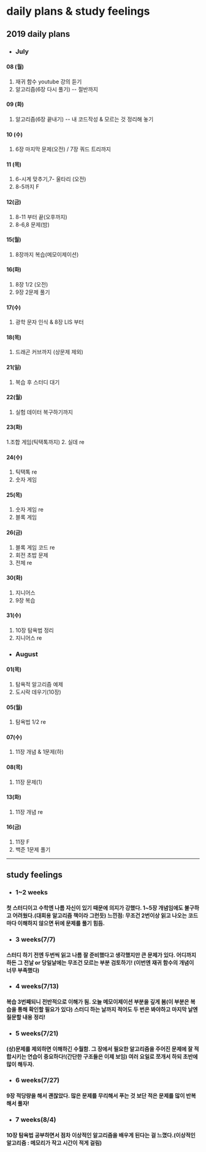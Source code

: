# daily plans & study feelings
## 2019 daily plans
* ### July
#### 08 (월)
1. 재귀 함수 youtube 강의 듣기
2. 알고리즘(6장 다시 풀기) -- 절반까지
#### 09 (화)
1. 알고리즘(6장 끝내기) -- 내 코드작성 & 모르는 것 정리해 놓기
#### 10 (수)
1. 6장 마지막 문제(오전) / 7장 쿼드 트리까지
#### 11 (목)
1. 6-시계 맞추기,7- 울타리 (오전)
2. 8-5까지 F
#### 12(금)
1. 8-11 부터 끝(오후까지)
2. 8-6,8 문제(밤)
#### 15(월)
1. 8장까지 복습(메모이제이션)
#### 16(화)
1. 8장 1/2 (오전)
2. 9장 2문제 풀기
#### 17(수)
1. 광학 문자 인식 & 8장 LIS 부터
#### 18(목)
1. 드래곤 커브까지 (상문제 제외)
#### 21(일)
1. 복습 후 스터디 대기
#### 22(월)
1. 실험 데이터 복구하기까지
#### 23(화)
1.조합 게임(틱택톡까지)
2. 실데 re
#### 24(수)
1. 틱택톡 re
2. 숫자 게임
#### 25(목)
1. 숫자 게임 re
2. 블록 게임
#### 26(금)
1. 블록 게임 코드 re
2. 회전 초밥 문제
3. 전체 re
#### 30(화)
1. 지니어스
2. 9장 복습
#### 31(수)
1. 10장 탐욕법 정리
2. 지니어스 re
* ### August
#### 01(목)
1. 탐욕적 알고리즘 예제
2. 도시락 데우기(10장)
#### 05(월)
1. 탐욕법 1/2 re
#### 07(수)
1. 11장 개념 & 1문제(하)
#### 08(목)
1. 11장 문제(1)
#### 13(화)
1. 11장 개념 re
#### 16(금)
1. 11장 F
2. 백준 1문제 풀기
-----------------------------------------------------------------------------------------------------------------------------------

## study feelings
* ### 1~2 weeks
#### 첫 스터디이고 수학엔 나름 자신이 있기 때문에 의지가 강했다. 1~5장 개념임에도 불구하고 어려웠다.(대회용 알고리즘 책이라 그런듯) 느낀점: 무조건 2번이상 읽고 나오는 코드마다 이해하지 않으면 뒤에 문제를 풀기 힘듬.
* ### 3 weeks(7/7)
#### 스터디 하기 전엔 두번씩 읽고 나름 잘 준비했다고 생각했지만 큰 문제가 있다. 어디까지 하든 그 전날 or 당일날에는 무조건 모르는 부분 검토하기! (이번엔 재귀 함수의 개념이 너무 부족했다)
* ### 4 weeks(7/13)
#### 복습 3번째되니 전반적으로 이해가 됨. 오늘 메모이제이션 부분을 깊게 봄(이 부분은 복습을 통해 확인할 필요가 있다) 스터디 하는 날까지 적어도 두 번은 봐야하고 마지막 날엔 질문할 내용 정리!
* ### 5 weeks(7/21)
#### (상)문제를 제외하면 이해하긴 수월함. 그 장에서 필요한 알고리즘을 주어진 문제에 잘 적합시키는 연습이 중요하다!(간단한 구조들은 이제 보임) 여러 요일로 쪼개서 하되 초반에 많이 해두자.
* ### 6 weeks(7/27)
#### 9장 적당량을 해서 괜찮았다. 많은 문제를 무리해서 푸는 것 보단 적은 문제를 많이 반복해서 풀자!
* ### 7 weeks(8/4)
#### 10장 탐욕법 공부하면서 점차 이상적인 알고리즘을 배우게 된다는 걸 느꼈다.(이상적인 알고리즘 : 메모리가 작고 시간이 적게 걸림)
